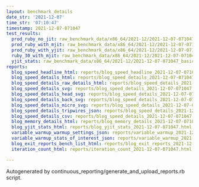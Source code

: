 ```yaml
---
layout: benchmark_details
date_str: '2021-12-07'
time_str: '07:10:47'
timestamp: 2021-12-07-071047
test_results:
  prod_ruby_no_jit: raw_benchmark_data/x86_64/2021-12/2021-12-07-071047_basic_benchmark_prod_ruby_no_jit.json
  prod_ruby_with_mjit: raw_benchmark_data/x86_64/2021-12/2021-12-07-071047_basic_benchmark_prod_ruby_with_mjit.json
  prod_ruby_with_yjit: raw_benchmark_data/x86_64/2021-12/2021-12-07-071047_basic_benchmark_prod_ruby_with_yjit.json
  ruby_30_with_mjit: raw_benchmark_data/x86_64/2021-12/2021-12-07-071047_basic_benchmark_ruby_30_with_mjit.json
  yjit_stats: raw_benchmark_data/x86_64/2021-12/2021-12-07-071047_basic_benchmark_yjit_stats.json
reports:
  blog_speed_headline_html: reports/blog_speed_headline_2021-12-07-071047.html
  blog_speed_details_html: reports/blog_speed_details_2021-12-07-071047.html
  blog_speed_details_raw_details_html: reports/blog_speed_details_2021-12-07-071047.raw_details.html
  blog_speed_details_svg: reports/blog_speed_details_2021-12-07-071047.svg
  blog_speed_details_head_svg: reports/blog_speed_details_2021-12-07-071047.head.svg
  blog_speed_details_back_svg: reports/blog_speed_details_2021-12-07-071047.back.svg
  blog_speed_details_micro_svg: reports/blog_speed_details_2021-12-07-071047.micro.svg
  blog_speed_details_tripwires_json: reports/blog_speed_details_2021-12-07-071047.tripwires.json
  blog_speed_details_csv: reports/blog_speed_details_2021-12-07-071047.csv
  blog_memory_details_html: reports/blog_memory_details_2021-12-07-071047.html
  blog_yjit_stats_html: reports/blog_yjit_stats_2021-12-07-071047.html
  variable_warmup_warmup_settings_json: reports/variable_warmup_2021-12-07-071047.warmup_settings.json
  variable_warmup_stats_of_interest_json: reports/variable_warmup_2021-12-07-071047.stats_of_interest.json
  blog_exit_reports_bench_list_html: reports/blog_exit_reports_2021-12-07-071047.bench_list.html
  iteration_count_html: reports/iteration_count_2021-12-07-071047.html

---
```

Autogenerated by continuous_reporting/generate_and_upload_reports.rb script.
